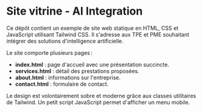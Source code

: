 # Site vitrine - AI Integration

Ce dépôt contient un exemple de site web statique en HTML, CSS et JavaScript utilisant Tailwind CSS. Il s'adresse aux TPE et PME souhaitant intégrer des solutions d'intelligence artificielle.

Le site comporte plusieurs pages :

- **index.html** : page d'accueil avec une présentation succincte.
- **services.html** : détail des prestations proposées.
- **about.html** : informations sur l'entreprise.
- **contact.html** : formulaire de contact.

Le design est volontairement sobre et moderne grâce aux classes utilitaires de Tailwind. Un petit script JavaScript permet d'afficher un menu mobile.
